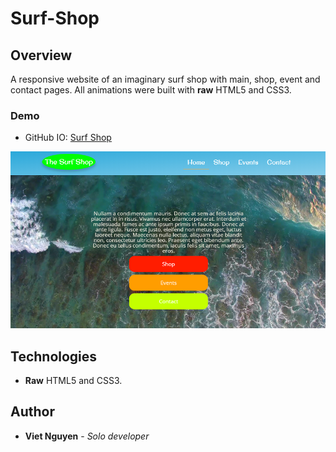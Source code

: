 # Surf-Shop

## Overview
A responsive website of an imaginary surf shop with main, shop, event and contact pages. All animations were built with **raw** HTML5 and CSS3.

### Demo
* GitHub IO: [Surf Shop](https://nguyendviet.github.io/Surf-Shop/)
<img src="https://github.com/nguyendviet/Surf-Shop/blob/master/surf-shop.png" width="800"/>

## Technologies
* **Raw** HTML5 and CSS3.

## Author
* **Viet Nguyen** - *Solo developer*